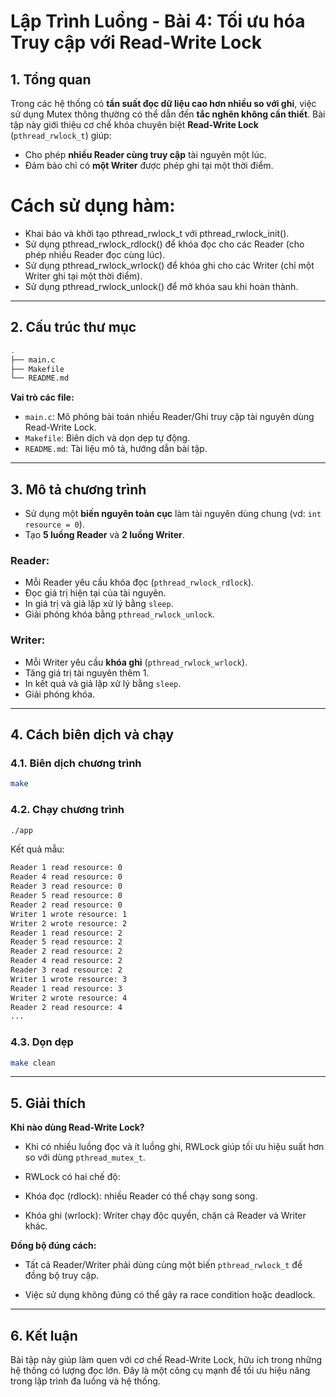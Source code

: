 # Lập Trình Luồng - Bài 4: Tối ưu hóa Truy cập với Read-Write Lock

## 1. Tổng quan

Trong các hệ thống có **tần suất đọc dữ liệu cao hơn nhiều so với ghi**, việc sử dụng Mutex thông thường có thể dẫn đến **tắc nghẽn không cần thiết**. Bài tập này giới thiệu cơ chế khóa chuyên biệt **Read-Write Lock** (`pthread_rwlock_t`) giúp:

- Cho phép **nhiều Reader cùng truy cập** tài nguyên một lúc.
- Đảm bảo chỉ có **một Writer** được phép ghi tại một thời điểm.
# Cách sử dụng hàm:
- Khai báo và khởi tạo pthread_rwlock_t với pthread_rwlock_init().
- Sử dụng pthread_rwlock_rdlock() để khóa đọc cho các Reader (cho phép nhiều Reader đọc cùng lúc).
- Sử dụng pthread_rwlock_wrlock() để khóa ghi cho các Writer (chỉ một Writer ghi tại một thời điểm).
- Sử dụng pthread_rwlock_unlock() để mở khóa sau khi hoàn thành.


---

## 2. Cấu trúc thư mục

```bash
.
├── main.c
├── Makefile
└── README.md
```

**Vai trò các file:**

- `main.c`: Mô phỏng bài toán nhiều Reader/Ghi truy cập tài nguyên dùng Read-Write Lock.
- `Makefile`: Biên dịch và dọn dẹp tự động.
- `README.md`: Tài liệu mô tả, hướng dẫn bài tập.

---

## 3. Mô tả chương trình

- Sử dụng một **biến nguyên toàn cục** làm tài nguyên dùng chung (vd: `int resource = 0`).
- Tạo **5 luồng Reader** và **2 luồng Writer**.

### Reader:
- Mỗi Reader yêu cầu khóa đọc (`pthread_rwlock_rdlock`).
- Đọc giá trị hiện tại của tài nguyên.
- In giá trị và giả lập xử lý bằng `sleep`.
- Giải phóng khóa bằng `pthread_rwlock_unlock`.

### Writer:
- Mỗi Writer yêu cầu **khóa ghi** (`pthread_rwlock_wrlock`).
- Tăng giá trị tài nguyên thêm 1.
- In kết quả và giả lập xử lý bằng `sleep`.
- Giải phóng khóa.

---

## 4. Cách biên dịch và chạy

### 4.1. Biên dịch chương trình

```bash
make
```

### 4.2. Chạy chương trình

```bash
./app
```

Kết quả mẫu:

```bash
Reader 1 read resource: 0
Reader 4 read resource: 0
Reader 3 read resource: 0
Reader 5 read resource: 0
Reader 2 read resource: 0
Writer 1 wrote resource: 1
Writer 2 wrote resource: 2
Reader 1 read resource: 2
Reader 5 read resource: 2
Reader 2 read resource: 2
Reader 4 read resource: 2
Reader 3 read resource: 2
Writer 1 wrote resource: 3
Reader 1 read resource: 3
Writer 2 wrote resource: 4
Reader 2 read resource: 4
...
```

### 4.3. Dọn dẹp

```bash
make clean
```

---

## 5. Giải thích
**Khi nào dùng Read-Write Lock?**
- Khi có nhiều luồng đọc và ít luồng ghi, RWLock giúp tối ưu hiệu suất hơn so với dùng `pthread_mutex_t`.

- RWLock có hai chế độ:

- Khóa đọc (rdlock): nhiều Reader có thể chạy song song.

- Khóa ghi (wrlock): Writer chạy độc quyền, chặn cả Reader và Writer khác.

**Đồng bộ đúng cách:**
- Tất cả Reader/Writer phải dùng cùng một biến `pthread_rwlock_t` để đồng bộ truy cập.

- Việc sử dụng không đúng có thể gây ra race condition hoặc deadlock.

---

## 6. Kết luận

Bài tập này giúp làm quen với cơ chế Read-Write Lock, hữu ích trong những hệ thống có lượng đọc lớn. Đây là một công cụ mạnh để tối ưu hiệu năng trong lập trình đa luồng và hệ thống.
